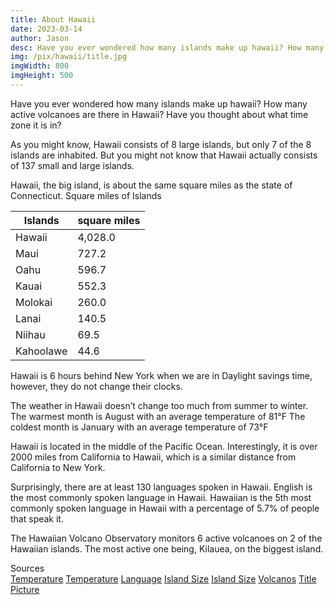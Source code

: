 ```yaml
---
title: About Hawaii
date: 2023-03-14
author: Jason
desc: Have you ever wondered how many islands make up hawaii? How many active volcanoes are there in Hawaii? Have you thought about what time zone it is in?
img: /pix/hawaii/title.jpg
imgWidth: 800
imgHeight: 500
---
```

Have you ever wondered how many islands make up hawaii? How many active volcanoes are there in Hawaii? Have you thought about what time zone it is in?

As you might know, Hawaii consists of 8 large islands, but only 7 of the 8 islands are inhabited. But you might not know that Hawaii actually consists of 137 small and large islands. 

Hawaii, the big island, is about the same square miles as the state of Connecticut. 
Square miles of Islands 

| Islands | square miles |
| ------- | ------------ |
| Hawaii | 4,028.0 |
| Maui | 727.2 |
| Oahu | 596.7 |
| Kauai | 552.3 |
| Molokai | 260.0 |
| Lanai | 140.5 |
| Niihau | 69.5 |
| Kahoolawe | 44.6 |

Hawaii is 6 hours behind New York when we are in Daylight savings time, however, they do not change their clocks.

The weather in Hawaii doesn’t change too much from summer to winter. 
The warmest month is August with an average temperature of 81°F
The coldest month is January with an average temperature of 73°F

Hawaii is located in the middle of the Pacific Ocean. Interestingly, it is over 2000 miles from California to Hawaii, which is a similar distance from California to New York.

Surprisingly, there are at least 130 languages spoken in Hawaii. English is the most commonly spoken language in Hawaii. Hawaiian is the 5th most commonly spoken language in Hawaii with a percentage of 5.7% of people that speak it.

The Hawaiian Volcano Observatory monitors 6 active volcanoes on 2 of the Hawaiian islands. The most active one being, Kilauea, on the biggest island. 


<div class="card card-compact w-full bg-base-300 shadow-xl">
  <div class="card-body">
    <div class="font-bold text-lg">Sources</div>
    <a href="https://www.holiday-weather.com/hawaii/averages/" class="btn w-40">Temperature</a>
    <a href="https://www.weather.gov/hfo/climate_summary" class="btn w-40">Temperature</a>
    <a href="https://www.daytranslations.com/blog/what-language-is-spoken-in-hawaii/#:~:text=There%20are%20at%20least%20130,total%20speakers%20on%20the%20island" class="btn w-40">Language</a>
    <a href="https://www.hawaii-guide.com/big-island/all-about-big-island-hawaii#:~:text=Sitting%20in%20the%20middle%20of,eastern%20coast%20of%20the%20island" class="btn w-40">Island Size</a>
    <a href="https://www.touropia.com/largest-islands-in-hawaii/" class="btn w-40">Island Size</a>
    <a href="https://www.usgs.gov/observatories/hvo/active-volcanoes-hawaii" class="btn w-40">Volcanos</a>
    <a href="https://www.flickr.com/photos/howardignatius/5206284709" class="btn w-40">Title Picture</a>
  </div>
</div>
